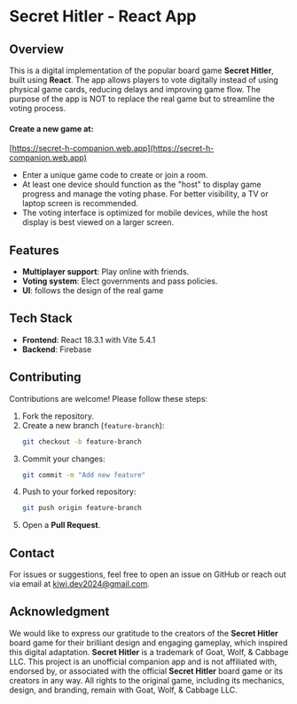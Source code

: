 # Secret Hitler - React App

## Overview

This is a digital implementation of the popular board game **Secret Hitler**, built using **React**. The app allows players to vote digitally instead of using physical game cards, reducing delays and improving game flow. The purpose of the app is NOT to replace the real game but to streamline the voting process.

#### Create a new game at:

[https://secret-h-companion.web.app](https://secret-h-companion.web.app)

- Enter a unique game code to create or join a room.
- At least one device should function as the "host" to display game progress and manage the voting phase. For better visibility, a TV or laptop screen is recommended.
- The voting interface is optimized for mobile devices, while the host display is best viewed on a larger screen.

## Features

- **Multiplayer support**: Play online with friends.
- **Voting system**: Elect governments and pass policies.
- **UI**: follows the design of the real game

## Tech Stack

- **Frontend**: React 18.3.1 with Vite 5.4.1
- **Backend**: Firebase

## Contributing

Contributions are welcome! Please follow these steps:

1. Fork the repository.
2. Create a new branch (`feature-branch`):
   ```sh
   git checkout -b feature-branch
   ```
3. Commit your changes:
   ```sh
   git commit -m "Add new feature"
   ```
4. Push to your forked repository:
   ```sh
   git push origin feature-branch
   ```
5. Open a **Pull Request**.

## Contact

For issues or suggestions, feel free to open an issue on GitHub or reach out via email at [kiwi.dev2024@gmail.com](mailto\:kiwi.dev2024@gmail.com).

## Acknowledgment

We would like to express our gratitude to the creators of the **Secret Hitler** board game for their brilliant design and engaging gameplay, which inspired this digital adaptation. **Secret Hitler** is a trademark of Goat, Wolf, & Cabbage LLC. This project is an unofficial companion app and is not affiliated with, endorsed by, or associated with the official **Secret Hitler** board game or its creators in any way. All rights to the original game, including its mechanics, design, and branding, remain with Goat, Wolf, & Cabbage LLC.

